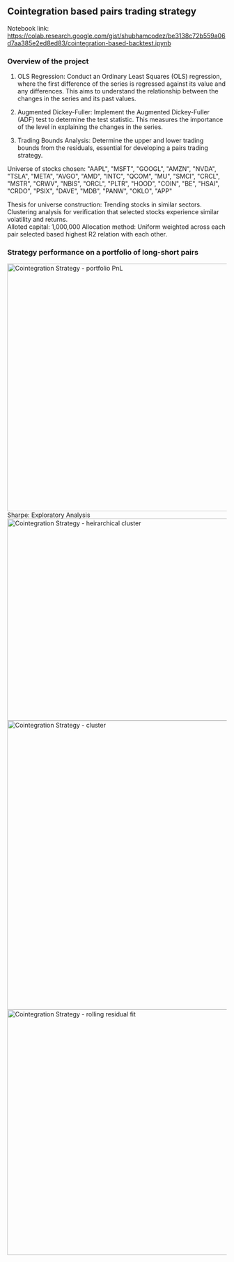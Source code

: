 ## Cointegration based pairs trading strategy

Notebook link: https://colab.research.google.com/gist/shubhamcodez/be3138c72b559a06d7aa385e2ed8ed83/cointegration-based-backtest.ipynb <br>

### Overview of the project
1. OLS Regression: Conduct an Ordinary Least Squares (OLS) regression, where the first difference of the series is regressed against its value and any differences. This aims to understand the relationship between the changes in the series and its past values. 

2. Augmented Dickey-Fuller: Implement the Augmented Dickey-Fuller (ADF) test to determine the test statistic. This measures the importance of the level in explaining the changes in the series. 

3. Trading Bounds Analysis: Determine the upper and lower trading bounds from the residuals, essential for developing a pairs trading strategy.

Universe of stocks chosen: "AAPL", "MSFT", "GOOGL", "AMZN", "NVDA", "TSLA", "META", "AVGO", "AMD", "INTC", "QCOM", "MU", "SMCI", "CRCL", "MSTR", "CRWV", "NBIS", "ORCL", "PLTR", "HOOD", "COIN", "BE", "HSAI", "CRDO", "PSIX", "DAVE", "MDB", "PANW", "OKLO", "APP"

Thesis for universe construction: Trending stocks in similar sectors. Clustering analysis for verification that selected stocks experience similar volatility and returns. 
<br>
Alloted capital: 1,000,000
Allocation method: Uniform weighted across each pair selected based highest R2 relation with each other. 
<br>
### Strategy performance on a portfolio of long-short pairs
<img width="1265" height="568" alt="Cointegration Strategy - portfolio PnL" src="https://github.com/user-attachments/assets/da16c0cb-309f-4510-87bb-6c115c710d0f" />
Sharpe: 
Exploratory Analysis

<img width="978" height="463" alt="Cointegration Strategy - heirarchical cluster" src="https://github.com/user-attachments/assets/e3c8f708-be6e-439c-bafd-e30dca7665d6" />
<img width="863" height="663" alt="Cointegration Strategy - cluster" src="https://github.com/user-attachments/assets/9f706f8f-d461-4220-8b61-c0fb9bfe3847" />
<img width="1363" height="563" alt="Cointegration Strategy - rolling residual fit" src="https://github.com/user-attachments/assets/7bf57848-1b26-440a-b2d2-dd578af68609" />
